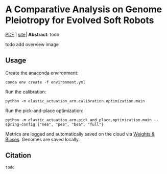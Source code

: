 # A Comparative Analysis on Genome Pleiotropy for Evolved Soft Robots

[PDF]() | [site](https://sites.google.com/view/elastic-actuation/main)| **Abstract**:  todo


todo add overview image


## Usage

Create the anaconda environment:

```shell
conda env create -f environment.yml
```

Run the calibration:

```shell
python -m elastic_actuation_arm.calibration.optimization.main 
```

Run the pick-and-place optimization:

```shell
python -m elastic_actuation_arm.pick_and_place.optimization.main --spring-config {"nea", "pea", "bea", "full"}
```

Metrics are logged and automatically saved on the cloud via [Weights & Biases](https://wandb.ai/site). Genomes are saved locally.

## Citation

```
todo
```
